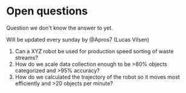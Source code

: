 
# Open questions

Question we don't know the answer to yet.

Will be updated every sunday by @Apros7 (Lucas Vilsen)

1. Can a XYZ robot be used for production speed sorting of waste streams?
2. How do we scale data collection enough to be >80% objects categorized and >95% accuracy?
3. How do we calculated the trajectory of the robot so it moves most efficiently and >20 objects per minute?
